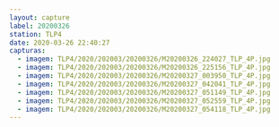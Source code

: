 ```yaml
---
layout: capture
label: 20200326
station: TLP4
date: 2020-03-26 22:40:27
capturas:
  - imagem: TLP4/2020/202003/20200326/M20200326_224027_TLP_4P.jpg
  - imagem: TLP4/2020/202003/20200326/M20200326_225156_TLP_4P.jpg
  - imagem: TLP4/2020/202003/20200326/M20200327_003950_TLP_4P.jpg
  - imagem: TLP4/2020/202003/20200326/M20200327_042041_TLP_4P.jpg
  - imagem: TLP4/2020/202003/20200326/M20200327_051149_TLP_4P.jpg
  - imagem: TLP4/2020/202003/20200326/M20200327_052559_TLP_4P.jpg
  - imagem: TLP4/2020/202003/20200326/M20200327_054118_TLP_4P.jpg
---
```

